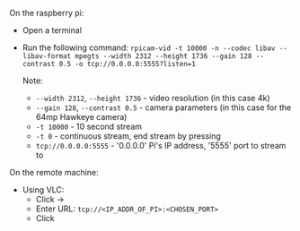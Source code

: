On the raspberry pi:
- Open a terminal
- Run the following command:
  `rpicam-vid -t 10000 -n --codec libav --libav-format mpegts --width 2312 --height 1736 --gain 128 --contrast 0.5 -o tcp://0.0.0.0:5555?listen=1`

  Note:
  - `--width 2312`, `--height 1736` - video resolution (in this case 4k)
  - `--gain 128`, `--contrast 0.5` - camera parameters (in this case for the 64mp Hawkeye camera)
  - `-t 10000` - 10 second stream
  - `-t 0` - continuous stream, end stream by pressing <ctrl-c>
  - `tcp://0.0.0.0:5555` - '0.0.0.0' Pi's IP address, '5555' port to stream to

On the remote machine:
- Using VLC:
  - Click <Open> -> <Network>
  - Enter URL: `tcp://<IP_ADDR_OF_PI>:<CHOSEN_PORT>`
  - Click <Open>